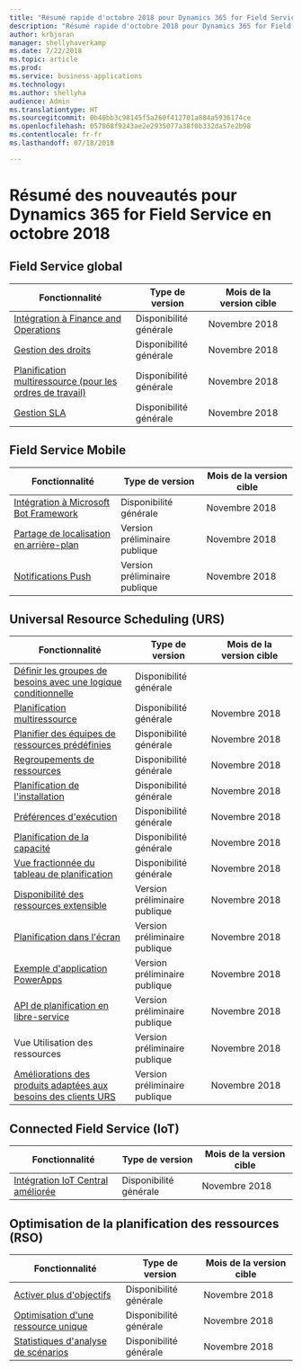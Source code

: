 ```yaml
---
title: "Résumé rapide d'octobre 2018 pour Dynamics 365 for Field Service"
description: "Résumé rapide d'octobre 2018 pour Dynamics 365 for Field Service"
author: krbjoran
manager: shellyhaverkamp
ms.date: 7/22/2018
ms.topic: article
ms.prod: 
ms.service: business-applications
ms.technology: 
ms.author: shellyha
audience: Admin
ms.translationtype: HT
ms.sourcegitcommit: 0b40bb3c98145f5a260f412701a884a5936174ce
ms.openlocfilehash: 057868f9243ae2e2935077a38f0b332da57e2b98
ms.contentlocale: fr-fr
ms.lasthandoff: 07/18/2018

---
```

#  <a name="summary-of-whats-new-for-dynamics-365-for-field-service-october-18"></a>Résumé des nouveautés pour Dynamics 365 for Field Service en octobre 2018 



## <a name="overall-field-service"></a>Field Service global

| Fonctionnalité                                                                                                        | Type de version  |Mois de la version cible |
|---------------|--------------|--------------------------------------------|
| [Intégration à Finance and Operations](../field-service/dynamics365-finance-operations-integration.md)    | Disponibilité générale                |Novembre 2018          |
| [Gestion des droits](../field-service/entitlement-management.md)                                         | Disponibilité générale               |Novembre 2018          |
| [Planification multiressource (pour les ordres de travail)](../field-service/multi-resource-scheduling.md)                                   | Disponibilité générale           |     Novembre 2018          |
| [Gestion SLA](../field-service/sla-management.md)                                                         | Disponibilité générale                |Novembre 2018          |

## <a name="field-service-mobile"></a>Field Service Mobile

| Fonctionnalité                                                                                                                    | Type de version   | Mois de la version cible |
|----------------------------------------------------------------------------------------------------------------------------|----------------|----------------------|
| [Intégration à Microsoft Bot Framework](../field-service/field-service-mobile/microsoft-bot-framework-integration.md) | Disponibilité générale                   |Novembre 2018          |
| [Partage de localisation en arrière-plan](../field-service/field-service-mobile/background-location-sharing.md)                      | Version préliminaire publique       |Novembre 2018          |
| [Notifications Push](../field-service/field-service-mobile/push-notifications.md)                                        | Version préliminaire publique       |Novembre 2018          |

## <a name="universal-resource-scheduling-urs"></a>Universal Resource Scheduling (URS)

| Fonctionnalité                                                                                                                                      | Type de version   | Mois de la version cible |
|----------------------------------------------------------------------------------------------------------------------------------------------|-----------------|----------------------|
| [Définir les groupes de besoins avec une logique conditionnelle](../field-service/universal-resource-scheduling-urs/Define-requirement-groups.md)         | Disponibilité générale |       |Novembre 2018          
| [Planification multiressource](../field-service/universal-resource-scheduling-urs/Multi-Resource-Scheduling.md)         | Disponibilité générale        |Novembre 2018          |
| [Planifier des équipes de ressources prédéfinies](../field-service/universal-resource-scheduling-urs/Crew-Scheduling.md)         | Disponibilité générale        |Novembre 2018          |
| [Regroupements de ressources](../field-service/universal-resource-scheduling-urs/Resource-Pools.md)                           | Disponibilité générale        |Novembre 2018          |
| [Planification de l'installation](../field-service/universal-resource-scheduling-urs/Facility-Scheduling.md)        | Disponibilité générale        |Novembre 2018          |
| [Préférences d'exécution](../field-service/universal-resource-scheduling-urs/Fulfillment-Preferences.md)         | Disponibilité générale        |Novembre 2018          |
| [Planification de la capacité](../field-service/universal-resource-scheduling-urs/Capacity-Scheduling.md)   | Disponibilité générale        |Novembre 2018          |
| [Vue fractionnée du tableau de planification](../field-service/universal-resource-scheduling-urs/Schedule-Board-Split-View.md)   | Disponibilité générale        |Novembre 2018          |
| [Disponibilité des ressources extensible](../field-service/universal-resource-scheduling-urs/extensibility-hook-resource-availability.md)         | Version préliminaire publique        |Novembre 2018          |
| [Planification dans l'écran](../field-service/universal-resource-scheduling-urs/in-form-scheduling.md)                                             | Version préliminaire publique        |Novembre 2018          |
| [Exemple d'application PowerApps](../field-service/universal-resource-scheduling-urs/powerapps-sample-app.md)                                         | Version préliminaire publique       |Novembre 2018          |
| [API de planification en libre-service](../field-service/universal-resource-scheduling-urs//self-service-scheduling-apis.md)                        | Version préliminaire publique        |Novembre 2018          |
| Vue Utilisation des ressources                        | Version préliminaire publique |       Novembre 2018          |
| [Améliorations des produits adaptées aux besoins des clients URS](../field-service/universal-resource-scheduling-urs/urs-customer-driven-product-enhancements.md) | Version préliminaire publique        |Novembre 2018          |

## <a name="connected-field-service-iot"></a>Connected Field Service (IoT)

| Fonctionnalité                                                                                                                                     | Type de version    |Mois de la version cible |
|--------------------------------------------------------------------------------------------------------------------------------------------------------|----------------------|----------------------|
| [Intégration IoT Central améliorée](../field-service/connected-field-service/enhanced-iot-central-integration.md)                          | Disponibilité générale                    |Novembre 2018          |


## <a name="resource-scheduling-optimization"></a>Optimisation de la planification des ressources (RSO)

| Fonctionnalité                                                                                                                 | Type de version  |Mois de la version cible |
|-------------------------------------------------------------------------------------------------------------------------|------------------------------------|----------------------|
| [Activer plus d'objectifs](../field-service/resource-scheduling-optimization-rso/enable-more-objectives.md)             | Disponibilité générale                  |Novembre 2018          |
| [Optimisation d'une ressource unique](../field-service/resource-scheduling-optimization-rso/single-resource-optimization.md) | Disponibilité générale                 |Novembre 2018          |
| [Statistiques d'analyse de scénarios](../field-service/resource-scheduling-optimization-rso/what-if-analysis-statistic-ui.md) | Disponibilité générale                 |Novembre 2018          |



